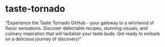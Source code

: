 # taste-tornado
"Experience the Taste Tornado GitHub - your gateway to a whirlwind of flavor sensations. Discover delectable recipes, stunning visuals, and culinary inspiration that will tantalize your taste buds. Get ready to embark on a delicious journey of discovery!"
